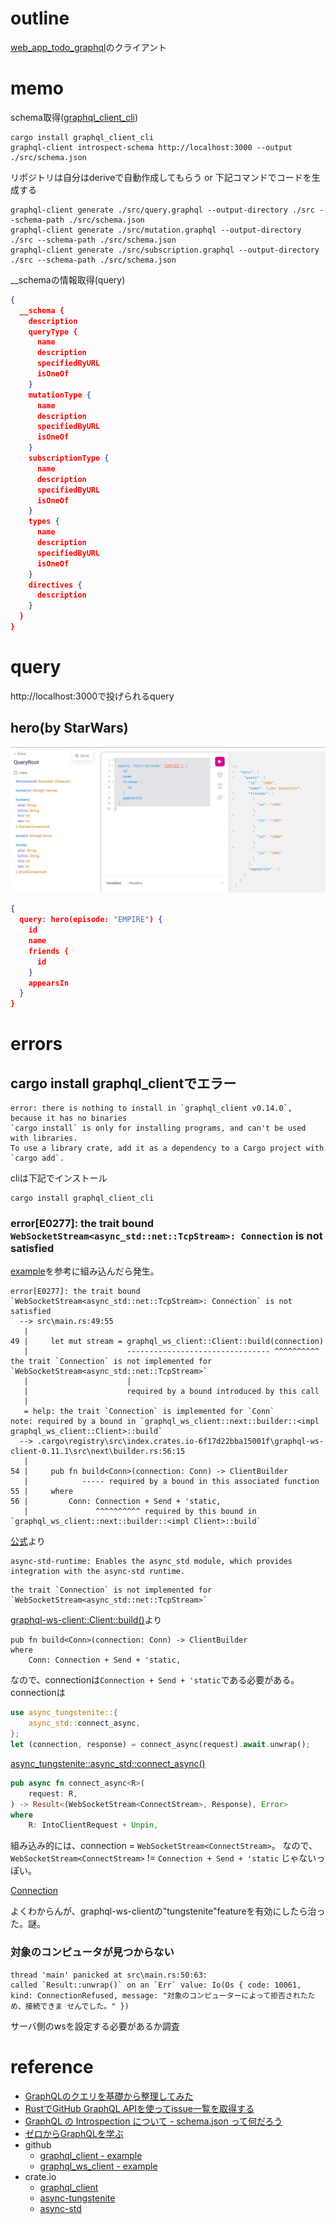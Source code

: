 # outline

[web_app_todo_graphql](https://github.com/miyatama/learn_rust/tree/main/projects/web_app_todo_graphql)のクライアント

# memo

schema取得([graphql_client_cli](https://github.com/graphql-rust/graphql-client/tree/main/graphql_client_cli))

```shell
cargo install graphql_client_cli
graphql-client introspect-schema http://localhost:3000 --output ./src/schema.json
```

リポジトリは自分はderiveで自動作成してもらう or 下記コマンドでコードを生成する

```shell
graphql-client generate ./src/query.graphql --output-directory ./src --schema-path ./src/schema.json
graphql-client generate ./src/mutation.graphql --output-directory ./src --schema-path ./src/schema.json
graphql-client generate ./src/subscription.graphql --output-directory ./src --schema-path ./src/schema.json
```

__schemaの情報取得(query)

```json
{
  __schema {
    description
    queryType {
      name
      description
      specifiedByURL
      isOneOf
    }
    mutationType {
      name
      description
      specifiedByURL
      isOneOf
    }
    subscriptionType {
      name
      description
      specifiedByURL
      isOneOf
    }
    types {
      name
      description
      specifiedByURL
      isOneOf
    }
    directives {
      description
    }
  }
}
```

# query

http://localhost:3000で投げられるquery

## hero(by StarWars)

![query_example](./imgs/query_example01.png)

```json
{
  query: hero(episode: "EMPIRE") {
    id
    name
    friends {
      id
    }
    appearsIn
  }
}
```

# errors

## cargo install graphql_clientでエラー

```text
error: there is nothing to install in `graphql_client v0.14.0`, because it has no binaries
`cargo install` is only for installing programs, and can't be used with libraries.
To use a library crate, add it as a dependency to a Cargo project with `cargo add`.
```

cliは下記でインストール

```shell
cargo install graphql_client_cli
```

### error[E0277]: the trait bound `WebSocketStream<async_std::net::TcpStream>: Connection` is not satisfied

[example](https://github.com/obmarg/graphql-ws-client/blob/main/examples/examples/graphql-client-single-subscription.rs)を参考に組み込んだら発生。

```text
error[E0277]: the trait bound `WebSocketStream<async_std::net::TcpStream>: Connection` is not satisfied
  --> src\main.rs:49:55
   |
49 |     let mut stream = graphql_ws_client::Client::build(connection)
   |                      -------------------------------- ^^^^^^^^^^ the trait `Connection` is not implemented for `WebSocketStream<async_std::net::TcpStream>`
   |                      |
   |                      required by a bound introduced by this call
   |
   = help: the trait `Connection` is implemented for `Conn`
note: required by a bound in `graphql_ws_client::next::builder::<impl graphql_ws_client::Client>::build`
  --> .cargo\registry\src\index.crates.io-6f17d22bba15001f\graphql-ws-client-0.11.1\src\next\builder.rs:56:15
   |
54 |     pub fn build<Conn>(connection: Conn) -> ClientBuilder
   |            ----- required by a bound in this associated function
55 |     where
56 |         Conn: Connection + Send + 'static,
   |               ^^^^^^^^^^ required by this bound in `graphql_ws_client::next::builder::<impl Client>::build`

```

[公式](https://docs.rs/async-tungstenite/0.28.2/async_tungstenite/)より

```text
async-std-runtime: Enables the async_std module, which provides integration with the async-std runtime.
```

```text
the trait `Connection` is not implemented for `WebSocketStream<async_std::net::TcpStream>`
```

[graphql-ws-client::Client::build()](https://docs.rs/graphql-ws-client/latest/graphql_ws_client/struct.Client.html#method.build)より

```text
pub fn build<Conn>(connection: Conn) -> ClientBuilder
where
    Conn: Connection + Send + 'static,
```

なので、connectionは`Connection + Send + 'static`である必要がある。connectionは

```rust
use async_tungstenite::{
    async_std::connect_async,
};
let (connection, response) = connect_async(request).await.unwrap();
```

[async_tungstenite::async_std::connect_async()](https://docs.rs/async-tungstenite/0.28.2/async_tungstenite/async_std/fn.connect_async.html)

```rust
pub async fn connect_async<R>(
    request: R,
) -> Result<(WebSocketStream<ConnectStream>, Response), Error>
where
    R: IntoClientRequest + Unpin,
```

組み込み的には、connection = `WebSocketStream<ConnectStream>`。
なので、`WebSocketStream<ConnectStream>` != `Connection + Send + 'static` じゃないっぽい。

[Connection](https://docs.rs/graphql-ws-client/latest/graphql_ws_client/trait.Connection.html)

よくわからんが、graphql-ws-clientの"tungstenite"featureを有効にしたら治った。謎。

### 対象のコンピュータが見つからない

```text
thread 'main' panicked at src\main.rs:50:63:
called `Result::unwrap()` on an `Err` value: Io(Os { code: 10061, kind: ConnectionRefused, message: "対象のコンピューターによって拒否されたため、接続できま せんでした。" })
```

サーバ側のwsを設定する必要があるか調査

# reference

+ [GraphQLのクエリを基礎から整理してみた](https://qiita.com/shunp/items/d85fc47b33e1b3a88167)
+ [RustでGitHub GraphQL APIを使ってissue一覧を取得する](https://blog.ymgyt.io/entry/fetch-issues-using-github-graphql-api-in-rust/)
+ [GraphQL の Introspection について - schema.json って何だろう](https://lightbulbcat.hatenablog.com/entry/2018/02/17/174623)
+ [ゼロからGraphQLを学ぶ](https://zenn.dev/kengoku123/articles/graphql-from-scratch)
+ github
  + [graphql_client - example](https://github.com/graphql-rust/graphql-client/tree/main/examples)
  + [graphql_ws_client - example](https://github.com/obmarg/graphql-ws-client/tree/main/examples/examples)
+ crate.io
  + [graphql_client](https://crates.io/crates/graphql_client)
  + [async-tungstenite](https://crates.io/crates/async-tungstenite)
  + [async-std](https://crates.io/crates/async-std)
